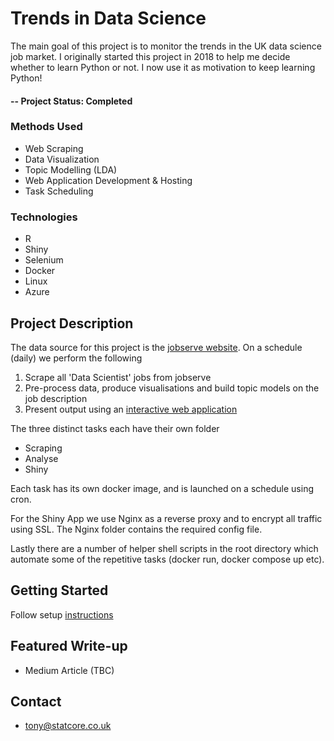 # Trends in Data Science
The main goal of this project is to monitor the trends in the UK data science job market. I originally started this project in 2018 to help me decide whether to learn Python or not. I now use it as motivation to keep learning Python! 

#### -- Project Status: Completed

### Methods Used
* Web Scraping
* Data Visualization
* Topic Modelling (LDA)
* Web Application Development & Hosting
* Task Scheduling

### Technologies
* R 
* Shiny
* Selenium
* Docker
* Linux
* Azure

## Project Description
The data source for this project is the [jobserve website](https://www.jobserve.com/gb/en/Job-Search/). On a schedule (daily) we perform the following
1. Scrape all 'Data Scientist' jobs from jobserve
2. Pre-process data, produce visualisations and build topic models on the job description
3. Present output using an [interactive web application](http://apps.statcore.co.uk/trends-in-data-science)

The three distinct tasks each have their own folder 

* Scraping 
* Analyse 
* Shiny

Each task has its own docker image, and is launched on a schedule using cron.

For the Shiny App we use Nginx as a reverse proxy and to encrypt all traffic using SSL. The Nginx folder contains the required config file.

Lastly there are a number of helper shell scripts in the root directory which automate some of the repetitive tasks (docker run, docker compose up etc).

## Getting Started

Follow setup [instructions](https://github.com/tonyjward/trends-in-data-science/blob/master/Setup.md)

## Featured Write-up
* Medium Article (TBC)

## Contact
* tony@statcore.co.uk





